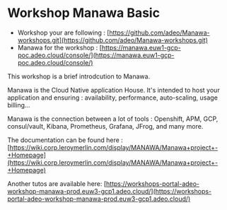 # Workshop Manawa Basic

* Workshop your are following       : [https://github.com/adeo/Manawa-workshops.git](https://github.com/adeo/Manawa-workshops.git)
* Manawa for the workshop           : [https://manawa.euw1-gcp-poc.adeo.cloud/console/](https://manawa.euw1-gcp-poc.adeo.cloud/console/)


This workshop is a brief introdcution to Manawa.

Manawa is the Cloud Native application House. It's intended to host your application and ensuring : availability, performance, auto-scaling, usage billing...

Manawa is the connection between a lot of tools : Openshift, APM, GCP, consul/vault, Kibana, Prometheus, Grafana, JFrog, and many more.

The documentation can be found here :
[https://wiki.corp.leroymerlin.com/display/MANAWA/Manawa+project+-+Homepage](https://wiki.corp.leroymerlin.com/display/MANAWA/Manawa+project+-+Homepage)

Another tutos are available here: 
[https://workshops-portal-adeo-workshop-manawa-prod.euw3-gcp1.adeo.cloud/](https://workshops-portal-adeo-workshop-manawa-prod.euw3-gcp1.adeo.cloud/)